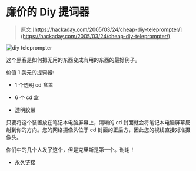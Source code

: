 # 廉价的 Diy 提词器

> 原文:[https://hackaday.com/2005/03/24/cheap-diy-teleprompter/](https://hackaday.com/2005/03/24/cheap-diy-teleprompter/)

![diy teleprompter](img/ff7854daf129a57f55a81f2434d2b022.png)

这个黑客是如何把无用的东西变成有用的东西的最好例子。

价值 1 美元的提词器:

*   1 个透明 cd 盒盖

*   6 个 cd 盒

*   透明胶带

只要将这个装置放在笔记本电脑屏幕上，清晰的 cd 封面就会将笔记本电脑屏幕反射到你的方向。您的网络摄像头位于 cd 封面的正后方，因此您的视线直接对准摄像头。

你们中的几个人发了这个，但是克里斯是第一个。谢谢！

*   [永久链接](http://www.wallstreetfreethinker.com/otherstuff/PlastiPrompter/plastiprompter.htm)